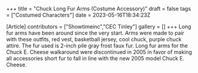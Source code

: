 +++
title = "Chuck Long Fur Arms (Costume Accessory)"
draft = false
tags = ["Costumed Characters"]
date = 2023-05-16T18:34:23Z

[Article]
contributors = ["Showtimeinc","CEC Tinley"]
gallery = []
+++
Long fur arms have been around since the very start. Arms were made to pair with these outfits, red vest, basketball jersey, cool chuck, purple chuck attire. The fur used is 2-inch pile gray frost faux fur. Long fur arms for the Chuck E. Cheese walkaround were discontinued in 2005 in favor of making all accessories short fur to fall in line with the new 2005 model Chuck E. Cheese.